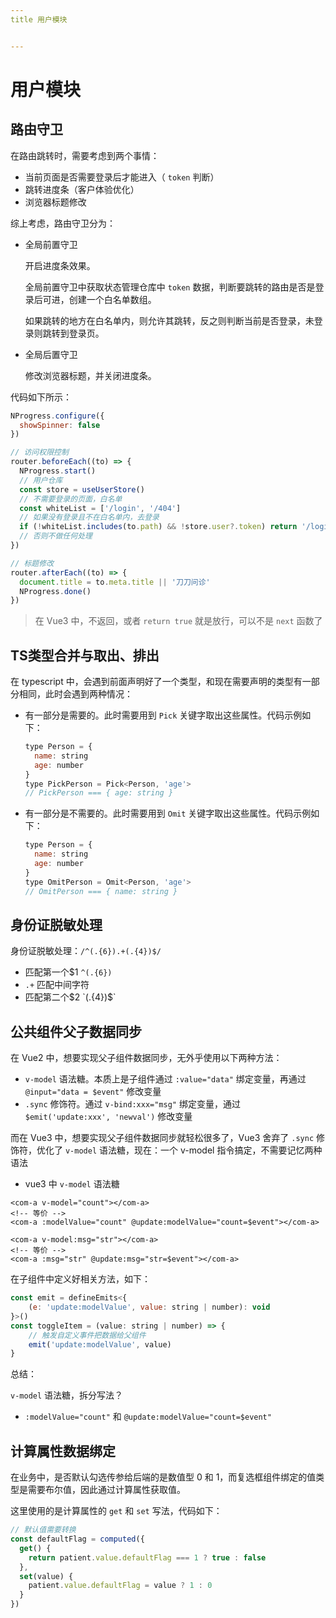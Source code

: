 ```yaml
---
title 用户模块


---
```


# 用户模块

## 路由守卫

在路由跳转时，需要考虑到两个事情：

- 当前页面是否需要登录后才能进入（ `token` 判断）
- 跳转进度条（客户体验优化）
- 浏览器标题修改

综上考虑，路由守卫分为：

- 全局前置守卫

  开启进度条效果。

  全局前置守卫中获取状态管理仓库中 `token` 数据，判断要跳转的路由是否是登录后可进，创建一个白名单数组。

  如果跳转的地方在白名单内，则允许其跳转，反之则判断当前是否登录，未登录则跳转到登录页。

- 全局后置守卫

  修改浏览器标题，并关闭进度条。

代码如下所示：

```js
NProgress.configure({
  showSpinner: false
})

// 访问权限控制
router.beforeEach((to) => {
  NProgress.start()
  // 用户仓库
  const store = useUserStore()
  // 不需要登录的页面，白名单
  const whiteList = ['/login', '/404']
  // 如果没有登录且不在白名单内，去登录
  if (!whiteList.includes(to.path) && !store.user?.token) return '/login'
  // 否则不做任何处理
})

// 标题修改
router.afterEach((to) => {
  document.title = to.meta.title || '刀刀问诊'
  NProgress.done()
})
```

> 在 Vue3 中，不返回，或者 `return true` 就是放行，可以不是 `next` 函数了

## TS类型合并与取出、排出

在 typescript 中，会遇到前面声明好了一个类型，和现在需要声明的类型有一部分相同，此时会遇到两种情况：

- 有一部分是需要的。此时需要用到 `Pick` 关键字取出这些属性。代码示例如下：

  ```js
  type Person = {
    name: string
    age: number
  }
  type PickPerson = Pick<Person, 'age'>
  // PickPerson === { age: string }
  ```

- 有一部分是不需要的。此时需要用到 `Omit` 关键字取出这些属性。代码示例如下：

  ```js
  type Person = {
    name: string
    age: number
  }
  type OmitPerson = Omit<Person, 'age'>
  // OmitPerson === { name: string }
  ```

## 身份证脱敏处理

身份证脱敏处理：`/^(.{6}).+(.{4})$/`

- 匹配第一个$1 `^(.{6})`
- `.+` 匹配中间字符
- 匹配第二个$2 `(.{4})$`

## 公共组件父子数据同步

在 Vue2 中，想要实现父子组件数据同步，无外乎使用以下两种方法：

- `v-model` 语法糖。本质上是子组件通过 `:value="data"` 绑定变量，再通过 `@input="data = $event"` 修改变量
- `.sync` 修饰符。通过 `v-bind:xxx="msg"` 绑定变量，通过 `$emit('update:xxx', 'newval')` 修改变量

而在 Vue3 中，想要实现父子组件数据同步就轻松很多了，Vue3 舍弃了 `.sync` 修饰符，优化了 `v-model` 语法糖，现在：一个 v-model 指令搞定，不需要记忆两种语法

- vue3 中 `v-model` 语法糖

```vue
<com-a v-model="count"></com-a>
<!-- 等价 -->
<com-a :modelValue="count" @update:modelValue="count=$event"></com-a>
```

```vue
<com-a v-model:msg="str"></com-a>
<!-- 等价 -->
<com-a :msg="str" @update:msg="str=$event"></com-a>
```

在子组件中定义好相关方法，如下：

```js
const emit = defineEmits<{
  	(e: 'update:modelValue', value: string | number): void
}>()
const toggleItem = (value: string | number) => {
  	// 触发自定义事件把数据给父组件
  	emit('update:modelValue', value)
}
```

总结：

`v-model` 语法糖，拆分写法？

- `:modelValue="count"` 和 `@update:modelValue="count=$event"`

## 计算属性数据绑定

在业务中，是否默认勾选传参给后端的是数值型 0 和 1，而复选框组件绑定的值类型是需要布尔值，因此通过计算属性获取值。

这里使用的是计算属性的 `get` 和 `set` 写法，代码如下：

```js
// 默认值需要转换
const defaultFlag = computed({
  get() {
    return patient.value.defaultFlag === 1 ? true : false
  },
  set(value) {
    patient.value.defaultFlag = value ? 1 : 0
  }
})
```

